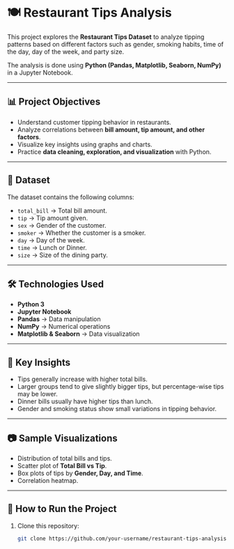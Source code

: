 # 🍽️ Restaurant Tips Analysis  

This project explores the **Restaurant Tips Dataset** to analyze tipping patterns based on different factors such as gender, smoking habits, time of the day, day of the week, and party size.  

The analysis is done using **Python (Pandas, Matplotlib, Seaborn, NumPy)** in a Jupyter Notebook.  

---

## 📊 Project Objectives  
- Understand customer tipping behavior in restaurants.  
- Analyze correlations between **bill amount, tip amount, and other factors**.  
- Visualize key insights using graphs and charts.  
- Practice **data cleaning, exploration, and visualization** with Python.  

---

## 📂 Dataset  
The dataset contains the following columns:  
- `total_bill` → Total bill amount.  
- `tip` → Tip amount given.  
- `sex` → Gender of the customer.  
- `smoker` → Whether the customer is a smoker.  
- `day` → Day of the week.  
- `time` → Lunch or Dinner.  
- `size` → Size of the dining party.  

---

## 🛠️ Technologies Used  
- **Python 3**  
- **Jupyter Notebook**  
- **Pandas** → Data manipulation  
- **NumPy** → Numerical operations  
- **Matplotlib & Seaborn** → Data visualization  

---

## 📌 Key Insights  
- Tips generally increase with higher total bills.  
- Larger groups tend to give slightly bigger tips, but percentage-wise tips may be lower.  
- Dinner bills usually have higher tips than lunch.  
- Gender and smoking status show small variations in tipping behavior.  

---

## 📷 Sample Visualizations  
- Distribution of total bills and tips.  
- Scatter plot of **Total Bill vs Tip**.  
- Box plots of tips by **Gender, Day, and Time**.  
- Correlation heatmap.  

---

## 🚀 How to Run the Project  
1. Clone this repository:  
   ```bash
   git clone https://github.com/your-username/restaurant-tips-analysis.git

